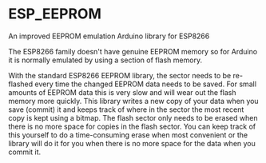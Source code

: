 # ESP_EEPROM
An improved EEPROM emulation Arduino library for ESP8266

The ESP8266 family doesn't have genuine EEPROM memory so for Arduino it is normally emulated by using a section of flash memory.

With the standard ESP8266 EEPROM library, the sector needs to be re-flashed every time the changed EEPROM data needs to be saved.  For small amounts of EEPROM data this is very slow and will wear out the flash memory more quickly.  This library writes a new copy of your data when you save (commit) it and keeps track of where in the sector the most recent copy is kept using a bitmap. The flash sector only needs to be erased when there is no more space for copies in the flash sector.  You can keep track of this yourself to do a time-consuming erase when most convenient or the library will do it for you when there is no more space for the data when you commit it.
